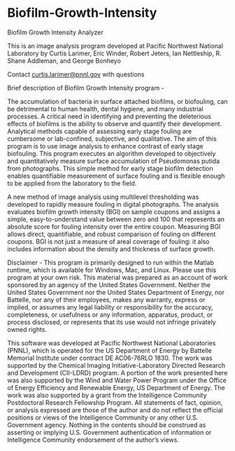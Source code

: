 # Biofilm-Growth-Intensity
Biofilm Growth Intensity Analyzer

This is an image analysis program developed at Pacific Northwest National Laboratory by Curtis Larimer, Eric Winder, Robert Jeters, Ian Nettleship, R. Shane Addleman, and George Bonheyo

Contact curtis.larimer@pnnl.gov with questions

Brief description of Biofilm Growth Intensity program - 

The accumulation of bacteria in surface attached biofilms, or biofouling, can be detrimental to human health, dental hygiene, and many industrial processes. A critical need in identifying and preventing the deleterious effects of biofilms is the ability to observe and quantify their development. Analytical methods capable of assessing early stage fouling are cumbersome or lab-confined, subjective, and qualitative. The aim of this program is to use image analysis to enhance contrast of early stage biofouling. This program executes an algorithm developed to objectively and quantitatively measure surface accumulation of Pseudomonas putida from photographs. This simple method for early stage biofilm detection enables quantifiable measurement of surface fouling and is flexible enough to be applied from the laboratory to the field. 

A new method of image analysis using multilevel thresholding was developed to rapidly measure fouling in digital photographs. The analysis evaluates biofilm growth intensity (BGI) on sample coupons and assigns a simple, easy-to-understand value between zero and 100 that represents an absolute score for fouling intensity over the entire coupon. Measuring BGI allows direct, quantifiable, and robust comparison of fouling on different coupons. BGI is not just a measure of areal coverage of fouling: it also includes information about the density and thickness of surface growth.

Disclaimer - 
This program is primarily designed to run within the Matlab runtime, which is available for Windows, Mac, and Linux. Please use this program at your own risk. This material was prepared as an account of work sponsored by an agency of the United States Government. Neither the United States Government nor the United States Department of Energy, nor Battelle, nor any of their employees, makes any warranty, express or implied, or assumes any legal liability or responsibility for the accuracy, completeness, or usefulness or any information, apparatus, product, or process disclosed, or represents that its use would not infringe privately owned rights.

This software was developed at Pacific Northwest National Laboratories (PNNL), which is operated for the US Department of Energy by Battelle Memorial Institute under contract DE AC06-76RLO 1830. The work was supported by the Chemical Imaging Initiative-Laboratory Directed Research and Development (CII-LDRD) program. A portion of the work presented here was also supported by the Wind and Water Power Program under the Office of Energy Efficiency and Renewable Energy, US Department of Energy. The work was also supported by a grant from the Intelligence Community Postdoctoral Research Fellowship Program.  All statements of fact, opinion, or analysis expressed are those of the author and do not reflect the official positions or views of the Intelligence Community or any other U.S. Government agency.  Nothing in the contents should be construed as asserting or implying U.S. Government authentication of information or Intelligence Community endorsement of the author’s views.
